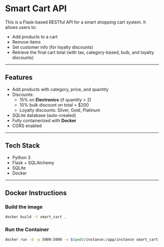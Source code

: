 # Smart Cart API

This is a Flask-based RESTful API for a smart shopping cart system. It allows users to:

- Add products to a cart
- Remove items
- Set customer info (for loyalty discounts)
- Retrieve the final cart total (with tax, category-based, bulk, and loyalty discounts)

---

## Features

- Add products with category, price, and quantity
- Discounts:
  - 15% on **Electronics** (if quantity > 2)
  - 10% bulk discount on total > $200
  - Loyalty discounts: Silver, Gold, Platinum
- SQLite database (auto-created)
- Fully containerized with **Docker**
- CORS enabled

---

## Tech Stack

- Python 3
- Flask + SQLAlchemy
- SQLite
- Docker

---

##  Docker Instructions

### Build the image

```bash
docker build -t smart_cart .
```

### Run the Container

```bash
docker run -d -p 5000:5000 -v $(pwd)/instance:/app/instance smart_cart:latest
```
